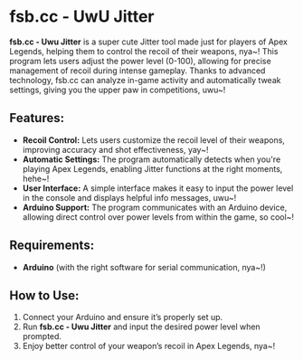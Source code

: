 # fsb.cc - UwU Jitter

**fsb.cc - Uwu Jitter** is a super cute Jitter tool made just for players of Apex Legends, helping them to control the recoil of their weapons, nya~! This program lets users adjust the power level (0-100), allowing for precise management of recoil during intense gameplay. Thanks to advanced technology, fsb.cc can analyze in-game activity and automatically tweak settings, giving you the upper paw in competitions, uwu~!

## Features:
- **Recoil Control:** Lets users customize the recoil level of their weapons, improving accuracy and shot effectiveness, yay~!
- **Automatic Settings:** The program automatically detects when you're playing Apex Legends, enabling Jitter functions at the right moments, hehe~!
- **User Interface:** A simple interface makes it easy to input the power level in the console and displays helpful info messages, uwu~!
- **Arduino Support:** The program communicates with an Arduino device, allowing direct control over power levels from within the game, so cool~!

## Requirements:
- **Arduino** (with the right software for serial communication, nya~!)

## How to Use:
1. Connect your Arduino and ensure it’s properly set up.
2. Run **fsb.cc - Uwu Jitter** and input the desired power level when prompted.
3. Enjoy better control of your weapon’s recoil in Apex Legends, nya~!
